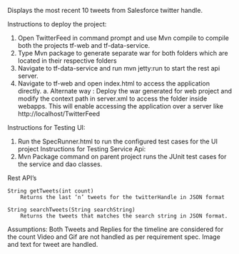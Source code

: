Displays the most recent 10 tweets from Salesforce twitter handle.

Instructions to deploy the project:
1)	Open TwitterFeed in command prompt and use Mvn compile to compile both the projects tf-web and tf-data-service.
2)	Type Mvn package to generate separate war for both folders which are located in their respective folders
3)	Navigate to tf-data-service and run mvn jetty:run to start the rest api server. 
4)	Navigate to tf-web and open index.html to access the application directly.
a.	Alternate way : Deploy the war generated for web project and modify the context path in server.xml to access the folder inside webapps. This will enable accessing the application over a server like http://localhost/TwitterFeed

Instructions for Testing UI:
1)	Run the SpecRunner.html to run the configured test cases for the UI project
Instructions for Testing Service Api:
1)	Mvn Package command on parent project runs the JUnit test cases for the service and dao classes.

Rest API’s

	String getTweets(int count) 
		Returns the last ‘n’ tweets for the twitterHandle in JSON format

	String searchTweets(String searchString)
		Returns the tweets that matches the search string in JSON format.
	
Assumptions:
	Both Tweets and Replies for the timeline are considered for the count
	Video and Gif are not handled as per requirement spec. Image and text for tweet are handled.
	
